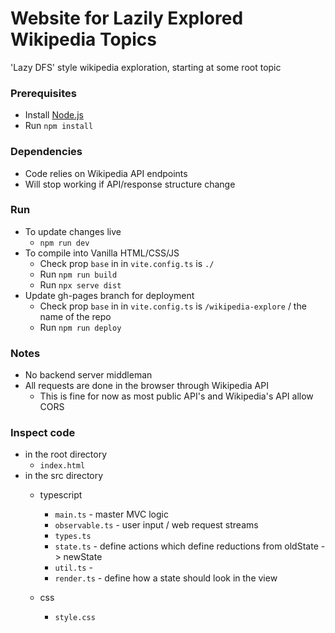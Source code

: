 # Website for Lazily Explored Wikipedia Topics
'Lazy DFS' style wikipedia exploration, starting at some root topic

### Prerequisites
- Install [Node.js](https://nodejs.org/en/download)
- Run `npm install`

### Dependencies
- Code relies on Wikipedia API endpoints
- Will stop working if API/response structure change

### Run
- To update changes live
    - `npm run dev`
- To compile into Vanilla HTML/CSS/JS
    - Check prop `base` in in `vite.config.ts` is `./`
    - Run `npm run build`
    - Run `npx serve dist`
- Update gh-pages branch for deployment
    - Check prop `base` in in `vite.config.ts` is `/wikipedia-explore` / the name of the repo
    - Run `npm run deploy`


### Notes
- No backend server middleman
- All requests are done in the browser through Wikipedia API
    - This is fine for now as most public API's and Wikipedia's API allow CORS

### Inspect code
- in the root directory
    - `index.html`
- in the src directory
    - typescript
        - `main.ts` - master MVC logic
        - `observable.ts` - user input / web request streams
        - `types.ts`
        - `state.ts` - define actions which define reductions from oldState -> newState 
        - `util.ts` -
        - `render.ts` - define how a state should look in the view

    - css
        - `style.css`



